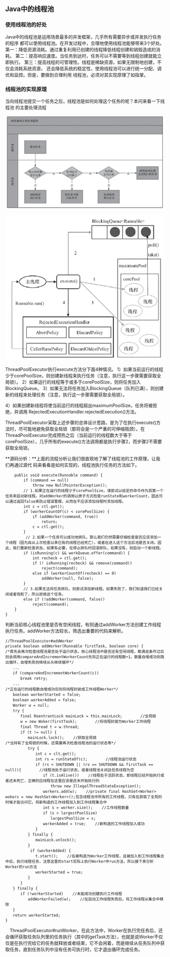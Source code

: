 ## Java中的线程池

### 使用线程池的好处

Java中的线程池是运用场景最多的并发框架，几乎所有需要异步或并发执行任务的程序
都可以使用线程池。在开发过程中，合理地使用线程池能够带来3个好处。
第一：降低资源消耗。通过重复利用已创建的线程降低线程创建和销毁造成的消耗。
第二：提高响应速度。当任务到达时，任务可以不需要等到线程创建就能立即执行。
第三：提高线程的可管理性。线程是稀缺资源，如果无限制地创建，不仅会消耗系统资源，
还会降低系统的稳定性，使用线程池可以进行统一分配、调优和监控。但是，要做到合理利用
线程池，必须对其实现原理了如指掌。

### 线程池的实现原理

当向线程池提交一个任务之后，线程池是如何处理这个任务的呢？本问来看一下线程池
的主要处理流程

![image-20210722222517988](img/image-20210722222517988.png)

![image-20210722222819572](img/image-20210722222819572.png)

ThreadPoolExecutor执行execute方法分下面4种情况。
1）如果当前运行的线程少于corePoolSize，则创建新线程来执行任务（注意，执行这一步骤需要获取全局锁）。
2）如果运行的线程等于或多于corePoolSize，则将任务加入BlockingQueue。
3）如果无法将任务加入BlockingQueue（队列已满），则创建新的线程来处理任务（注意，执行这一步骤需要获取全局锁）。

4）如果创建新线程将使当前运行的线程超出maximumPoolSize，任务将被拒绝，并调用
RejectedExecutionHandler.rejectedExecution()方法。

ThreadPoolExecutor采取上述步骤的总体设计思路，是为了在执行execute()方法时，尽可能地避免获取全局锁（那将会是一个严重的可伸缩瓶颈）。在ThreadPoolExecutor完成预热之后（当前运行的线程数大于等于corePoolSize），几乎所有的execute()方法调用都是执行步骤2，而步骤2不需要获取全局锁。

**源码分析：**上面的流程分析让我们很直观地了解了线程池的工作原理，让我们再通过源代
码来看看是如何实现的，线程池执行任务的方法如下。

```
    public void execute(Runnable command) {
        if (command == null)
            throw new NullPointerException();
		// 1.如果正在运行的线程少于corePoolSize，请尝试以给定的命令作为其第一个任务来启动新线程。对addWorker的调用以原子方式检查runState和workerCount，因此可以通过返回false来防止错误警报，从而在不应该添加线程时添加线程。
        int c = ctl.get();
        if (workerCountOf(c) < corePoolSize) {
            if (addWorker(command, true))
                return;
            c = ctl.get();
        }
         // 2.如果一个任务可以成功地排队，那么我们仍然需要仔细检查是否应该添加一个线程（因为自从上次检查以来已有的线程已经死亡），或者在进入这个方法后池是否关闭。因此，我们重新检查状态，如果有必要，在停止排队时回滚排队，如果没有，则启动一个新线程。
        if (isRunning(c) && workQueue.offer(command)) {
            int recheck = ctl.get();
            if (! isRunning(recheck) && remove(command))
                reject(command);
            else if (workerCountOf(recheck) == 0)
                addWorker(null, false);
        }
        // 3.如果无法将任务排队，则尝试添加新线程。如果失败了，我们知道我们已经关闭或者饱和了，所以拒绝这个任务。
        else if (!addWorker(command, false))
            reject(command);
    }
}
```

判断当前核心线程池里是否有空闲线程，有则通过addWorker方法创建工作线程执行任务。addWorker方法较长，筛选出重要的代码来解析。

```
//ThreadPoolExecutor#addWorker
private boolean addWorker(Runnable firstTask, boolean core) {
/*首先会再次检查线程池是否处于运行状态，核心线程池中是否还有空闲线程，都满足条件过后则会调用compareAndIncrementWorkerCount先将正在运行的线程数+1，数量自增成功则跳出循环，自增失败则继续从头继续循环*/
　　...
　　if (compareAndIncrementWorkerCount(c))
　　　　break retry;
　　...
/*正在运行的线程数自增成功后则将线程封装成工作线程Worker*/
　　boolean workerStarted = false;
　　boolean workerAdded = false;
　　Worker w = null;
　　try {
　　　　final ReentrantLock mainLock = this.mainLock;        //全局锁
　　　　w = new Woker(firstTask);        //将线程封装为Worker工作线程
　　　　final Thread t = w.thread;
　　　　if (t != null) {
　　　　　　mainLock.lock();    //获取全局锁
/*当持有了全局锁的时候，还需要再次检查线程池的运行状态等*/
　　　　　　try {
　　　　　　　　int c = clt.get();
　　　　　　　　int rs = runStateOf(c);        //线程池运行状态
　　　　　　　　if (rs < SHUTDOWN || (rs == SHUTDOWN && firstTask == null)){        //线程池处于运行状态，或者线程池关闭且任务线程为空
　　　　　　　　　　if (t.isAlive())    //线程处于活跃状态，即线程已经开始执行或者还未死亡，正确的应线程在这里应该是还未开始执行的
　　　　　　　　　　　　throw new IllegalThreadStateException();
　　　　　　　　　　workers.add(w);    //private final HashSet<Worker> wokers = new HashSet<Worker>();包含线程池中所有的工作线程，只有在获取了全局的时候才能访问它。将新构造的工作线程加入到工作线程集合中
　　　　　　　　　　int s = worker.size();    //工作线程数量
　　　　　　　　　　if (s > largestPoolSize)
　　　　　　　　　　　　largestPoolSize = s;
　　　　　　　　　　workerAdded = true;    //新构造的工作线程加入成功
　　　　　　　　}
　　　　　　} finally {
　　　　　　　　mainLock.unlock();
　　　　　　}
　　 　　　　if (workerAdded) {
　　　　　　　　t.start();    //在被构造为Worker工作线程，且被加入到工作线程集合中后，执行线程任务，注意这里的start实际上执行Worker中run方法，所以接下来分析Worker的run方法
　　　　　　　　workerStarted = true;
　　　　　　}
　　　　}
　　} finally {
　　　　if (!workerStarted)    //未能成功创建执行工作线程
　　　　　　addWorkerFailed(w);    //在启动工作线程失败后，将工作线程从集合中移除
　　}
　　return workerStarted;
}
```

　ThreadPoolExecutor#runWorker，在此方法中，Worker在执行完任务后，还会循环获取任务队列里的任务执行（其中的getTask方法），也就是说Worker不仅仅是在执行完给它的任务就释放或者结束，它不会闲着，而是继续从任务队列中获取任务，直到任务队列中没有任务可执行时，它才退出循环完成任务。
